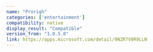 ```yaml
---
name: "Prorigh"
categories: ['entertainment']
compatibility: native
display_result: "Compatible"
version_from: "1.0.5.0"
link: https://apps.microsoft.com/detail/9NZR7V8R9LLN
---
```

